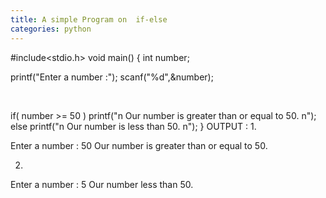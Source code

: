 ```yaml
---
title: A simple Program on  if-else
categories: python
---
```


#include&lt;stdio.h&gt;
void main()
{
int number;

printf("Enter a number :");
scanf("%d",&amp;number);

&nbsp;

if( number &gt;= 50 )
printf("n Our number is greater than or equal to 50. n");
else
printf("n Our number is less than 50. n");
}
OUTPUT :
1.

Enter a number : 50
Our number is greater than or equal to 50.

2.

Enter a number : 5
Our number less than 50.
